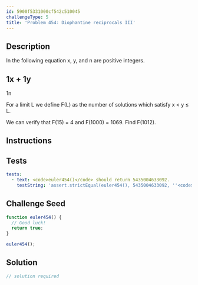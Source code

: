 ```yaml
---
id: 5900f5331000cf542c510045
challengeType: 5
title: 'Problem 454: Diophantine reciprocals III'
---
```


## Description
<section id='description'>
In the following equation x, y, and n are positive integers.

1x
 + 
1y
 = 
1n

For a limit L we define F(L) as the number of solutions which satisfy x < y ≤ L.

We can verify that F(15) = 4 and F(1000) = 1069.
Find F(1012).
</section>

## Instructions
<section id='instructions'>

</section>

## Tests
<section id='tests'>

```yml
tests:
  - text: <code>euler454()</code> should return 5435004633092.
    testString: 'assert.strictEqual(euler454(), 5435004633092, ''<code>euler454()</code> should return 5435004633092.'');'

```

</section>

## Challenge Seed
<section id='challengeSeed'>

<div id='js-seed'>

```js
function euler454() {
  // Good luck!
  return true;
}

euler454();
```

</div>



</section>

## Solution
<section id='solution'>

```js
// solution required
```
</section>
